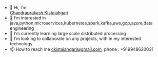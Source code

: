 - 👋 Hi, I’m <div class="badge-base LI-profile-badge" data-locale="en_US" data-size="medium" data-theme="dark" data-type="VERTICAL" data-vanity="chandraprakash-kistaiahgari-9a4334113" data-version="v1"><a class="badge-base__link LI-simple-link" href="https://in.linkedin.com/in/chandraprakash-kistaiahgari-9a4334113?trk=profile-badge">Chandraprakash Kistaiahgari</a></div>
- 👀 I’m interested in java,python,microservices,kubernetes,spark,kafka,aws,gcp,azure,data engineering
- 🌱 I’m currently learning large scale distributed processing
- 💞️ I’m looking to collaborate on any projects, with in my interested technology
- 📫 How to reach me ckistaiahgari@gmail.com, phone : +919948620031

              
<!---
chandra-prakash-reddy/chandra-prakash-reddy is a ✨ special ✨ repository because its `README.md` (this file) appears on your GitHub profile.
You can click the Preview link to take a look at your changes.

--->
